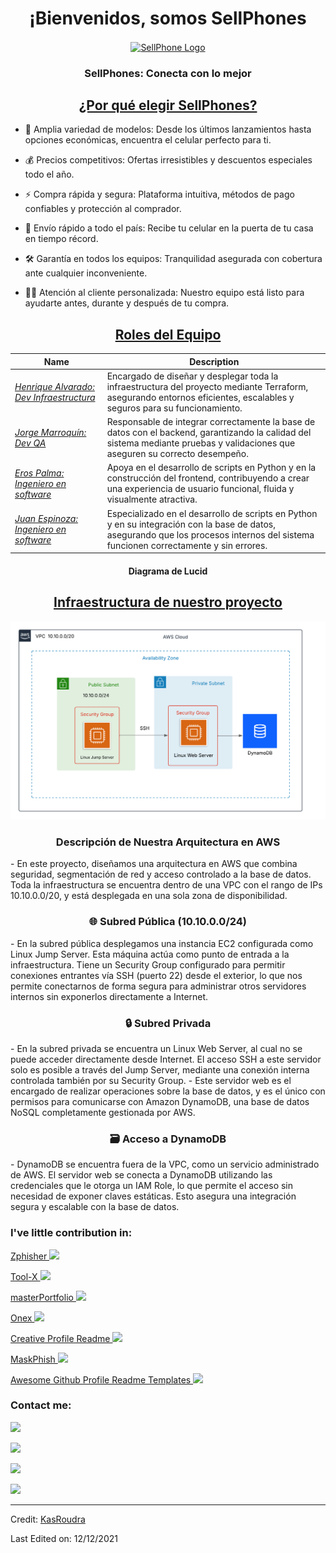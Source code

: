 <h1 align="center">¡Bienvenidos, somos SellPhones</h1>
<p align="center">
<a href="[https://kasroudra.github.io/](https://github.com/HenriqueAlvarado/Avance_Proyecto_DevOps)" target="_blank"><img align="center" src="[https://github.com/KasRoudra/kasroudra.github.io/raw/main/icons/android-512x512.png](https://www.google.com/url?sa=i&url=https%3A%2F%2Fsupport.apple.com%2Fes-mx%2F121032&psig=AOvVaw0VdMMqa-UYKf4WhEtNTZYD&ust=1745539483638000&source=images&cd=vfe&opi=89978449&ved=0CBQQjRxqFwoTCODPsbiv74wDFQAAAAAdAAAAABAE)" alt="SellPhone Logo" height="100" width="100"></a>
</p>
<h3 align="center">SellPhones: Conecta con lo mejor</h3>
<h2 align="center"><u>¿Por qué elegir SellPhones?</u></h2>
<p align="center">

 - 📱 Amplia variedad de modelos: Desde los últimos lanzamientos hasta opciones económicas, encuentra el celular perfecto para ti.
 
 - 💰 Precios competitivos: Ofertas irresistibles y descuentos especiales todo el año.

 - ⚡ Compra rápida y segura: Plataforma intuitiva, métodos de pago confiables y protección al comprador.

 - 🚚 Envío rápido a todo el país: Recibe tu celular en la puerta de tu casa en tiempo récord.
 
 - 🛠️ Garantía en todos los equipos: Tranquilidad asegurada con cobertura ante cualquier inconveniente.

 - 👨‍💻 Atención al cliente personalizada: Nuestro equipo está listo para ayudarte antes, durante y después de tu compra.

</p>

<h2 align="center"><u>Roles del Equipo</u></h2>

| Name                  | Description                                                |
| ---------------------------------|--------------------------------------------------------------- |
| _[Henrique Alvarado: Dev Infraestructura](https://github.com/HenriqueAlvarado)_            | Encargado de diseñar y desplegar toda la infraestructura del proyecto mediante Terraform, asegurando entornos eficientes, escalables y seguros para su funcionamiento.            |
| _[Jorge Marroquín: Dev QA](https://github.com/Eliuddd)_                          | Responsable de integrar correctamente la base de datos con el backend, garantizando la calidad del sistema mediante pruebas y validaciones que aseguren su correcto desempeño.     |
| _[Eros Palma: Ingeniero en software](https://github.com/erospalma)_                  | Apoya en el desarrollo de scripts en Python y en la construcción del frontend, contribuyendo a crear una experiencia de usuario funcional, fluida y visualmente atractiva. 
| _[Juan Espinoza: Ingeniero en software](https://github.com/erospalma)_                  | Especializado en el desarrollo de scripts en Python y en su integración con la base de datos, asegurando que los procesos internos del sistema funcionen correctamente y sin errores.            |

<h4 align="center">Diagrama de Lucid</h4>

<h2 align="center"><u>Infraestructura de nuestro proyecto</u></h2>
<p align="center">
  <img src="Infraestructura (2).png" alt="Infraestructura del proyecto" width="600">
</p>

</p>
<h3 align="center">Descripción de Nuestra Arquitectura en AWS </h3>
- En este proyecto, diseñamos una arquitectura en AWS que combina seguridad, segmentación de red y acceso controlado a la base de datos. Toda la infraestructura se encuentra dentro de una VPC con el rango de IPs 10.10.0.0/20, y está desplegada en una sola zona de disponibilidad.
</p>

</p>
<h3 align="center">🌐 Subred Pública (10.10.0.0/24)</h3>
- En la subred pública desplegamos una instancia EC2 configurada como Linux Jump Server. Esta máquina actúa como punto de entrada a la infraestructura. Tiene un Security Group configurado para permitir conexiones entrantes vía SSH (puerto 22) desde el exterior, lo que nos permite conectarnos de forma segura para administrar otros servidores internos sin exponerlos directamente a Internet.
</p>

</p>
<h3 align="center">🔒 Subred Privada</h3>
- En la subred privada se encuentra un Linux Web Server, al cual no se puede acceder directamente desde Internet. El acceso SSH a este servidor solo es posible a través del Jump Server, mediante una conexión interna controlada también por su Security Group.
- Este servidor web es el encargado de realizar operaciones sobre la base de datos, y es el único con permisos para comunicarse con Amazon DynamoDB, una base de datos NoSQL completamente gestionada por AWS.
</p>

</p>
<h3 align="center">🗃️ Acceso a DynamoDB</h3>
- DynamoDB se encuentra fuera de la VPC, como un servicio administrado de AWS. El servidor web se conecta a DynamoDB utilizando las credenciales que le otorga un IAM Role, lo que permite el acceso sin necesidad de exponer claves estáticas. Esto asegura una integración segura y escalable con la base de datos.
</p>




### I've little contribution in:

<a href="https://github.com/htr-tech/zphisher">Zphisher  <img src="https://img.shields.io/github/stars/htr-tech/zphisher.svg?style=social&label=Star&maxAge=2592000"> </a>

<a href="https://github.com/rajkumardusad/Tool-X">Tool-X  <img src="https://img.shields.io/github/stars/rajkumardusad/Tool-X.svg?style=social&label=Star&maxAge=2592000"> </a>

<a href="https://github.com/ashutosh1919/masterPortfolio">masterPortfolio  <img src="https://img.shields.io/github/stars/ashutosh1919/masterPortfolio.svg?style=social&label=Star&maxAge=2592000"> </a>

<a href="https://github.com/rajkumardusad/onex">Onex  <img src="https://img.shields.io/github/stars/rajkumardusad/onex.svg?style=social&label=Star&maxAge=2592000"> </a>

<a href="https://github.com/coderjojo/creative-profile-readme">Creative Profile Readme  <img src="https://img.shields.io/github/stars/coderjojo/creative-profile-readme.svg?style=social&label=Star&maxAge=2592000"> </a>

<a href="https://github.com/jaykali/maskphish">MaskPhish  <img src="https://img.shields.io/github/stars/jaykali/maskphish.svg?style=social&label=Star&maxAge=2592000"> </a>

<a href="https://github.com/durgeshsamariya/awesome-github-profile-readme-templates">Awesome Github Profile Readme Templates  <img src="https://img.shields.io/github/stars/durgeshsamariya/awesome-github-profile-readme-templates.svg?style=social&label=Star&maxAge=2592000"> </a>

### Contact me:

<a href="https://github.com/KasRoudra" target="_blank"><img src="https://img.shields.io/badge/Github-KasRoudra-green?style=for-the-badge&logo=github"></a>

<a href="https://facebook.com/KasRoudra" target="_blank"><img src="https://img.shields.io/badge/FaceBook-KasRoudra-purple?style=for-the-badge&logo=facebook"></a>

<a href="https://m.me/KasRoudra" target="_blank"><img src="https://img.shields.io/badge/Messenger-KasRoudra-red?style=for-the-badge&logo=messenger"></a>

<a href="mailto:kasroudrakrd@gmail.com" target="_blank"><img src="https://img.shields.io/badge/Email-kasroudrakrd@gmail.com-teal?style=for-the-badge&logo=gmail"></a>

------
Credit: [KasRoudra](https://github.com/KasRoudra)

Last Edited on: 12/12/2021
